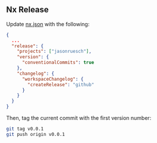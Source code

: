 ## Nx Release

Update [nx.json](../nx.json) with the following:

```json
{
  ...
  "release": {
    "projects": ["jasonruesch"],
    "version": {
      "conventionalCommits": true
    },
    "changelog": {
      "workspaceChangelog": {
        "createRelease": "github"
      }
    }
  }
}
```

Then, tag the current commit with the first version number:

```bash
git tag v0.0.1
git push origin v0.0.1
```

